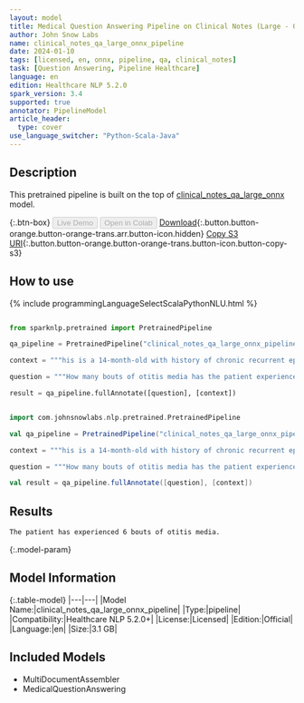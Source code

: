 ```yaml
---
layout: model
title: Medical Question Answering Pipeline on Clinical Notes (Large - ONNX)
author: John Snow Labs
name: clinical_notes_qa_large_onnx_pipeline
date: 2024-01-10
tags: [licensed, en, onnx, pipeline, qa, clinical_notes]
task: [Question Answering, Pipeline Healthcare]
language: en
edition: Healthcare NLP 5.2.0
spark_version: 3.4
supported: true
annotator: PipelineModel
article_header:
  type: cover
use_language_switcher: "Python-Scala-Java"
---
```


## Description

This pretrained pipeline is built on the top of [clinical_notes_qa_large_onnx](https://nlp.johnsnowlabs.com/2023/08/17/clinical_notes_qa_large_onnx_en.html) model.

{:.btn-box}
<button class="button button-orange" disabled>Live Demo</button>
<button class="button button-orange" disabled>Open in Colab</button>
[Download](https://s3.amazonaws.com/auxdata.johnsnowlabs.com/clinical/models/clinical_notes_qa_large_onnx_pipeline_en_5.2.0_3.4_1704903195198.zip){:.button.button-orange.button-orange-trans.arr.button-icon.hidden}
[Copy S3 URI](s3://auxdata.johnsnowlabs.com/clinical/models/clinical_notes_qa_large_onnx_pipeline_en_5.2.0_3.4_1704903195198.zip){:.button.button-orange.button-orange-trans.button-icon.button-copy-s3}

## How to use



<div class="tabs-box" markdown="1">
{% include programmingLanguageSelectScalaPythonNLU.html %}
  
```python

from sparknlp.pretrained import PretrainedPipeline

qa_pipeline = PretrainedPipeline("clinical_notes_qa_large_onnx_pipeline", "en", "clinical/models")

context = """his is a 14-month-old with history of chronic recurrent episodes of otitis media, totalling 6 bouts, requiring antibiotics since birth. There is also associated chronic nasal congestion. There had been no bouts of spontaneous tympanic membrane perforation, but there had been elevations of temperature up to 102 during the acute infection. He is being admitted at this time for myringotomy and tube insertion under general facemask anesthesia."""

question = """How many bouts of otitis media has the patient experienced?"""

result = qa_pipeline.fullAnnotate([question], [context])

```
```scala

import com.johnsnowlabs.nlp.pretrained.PretrainedPipeline

val qa_pipeline = PretrainedPipeline("clinical_notes_qa_large_onnx_pipeline", "en", "clinical/models")

context = """his is a 14-month-old with history of chronic recurrent episodes of otitis media, totalling 6 bouts, requiring antibiotics since birth. There is also associated chronic nasal congestion. There had been no bouts of spontaneous tympanic membrane perforation, but there had been elevations of temperature up to 102 during the acute infection. He is being admitted at this time for myringotomy and tube insertion under general facemask anesthesia."""

question = """How many bouts of otitis media has the patient experienced?"""

val result = qa_pipeline.fullAnnotate([question], [context])

```
</div>

## Results

```bash
The patient has experienced 6 bouts of otitis media.
```

{:.model-param}
## Model Information

{:.table-model}
|---|---|
|Model Name:|clinical_notes_qa_large_onnx_pipeline|
|Type:|pipeline|
|Compatibility:|Healthcare NLP 5.2.0+|
|License:|Licensed|
|Edition:|Official|
|Language:|en|
|Size:|3.1 GB|

## Included Models

- MultiDocumentAssembler
- MedicalQuestionAnswering
